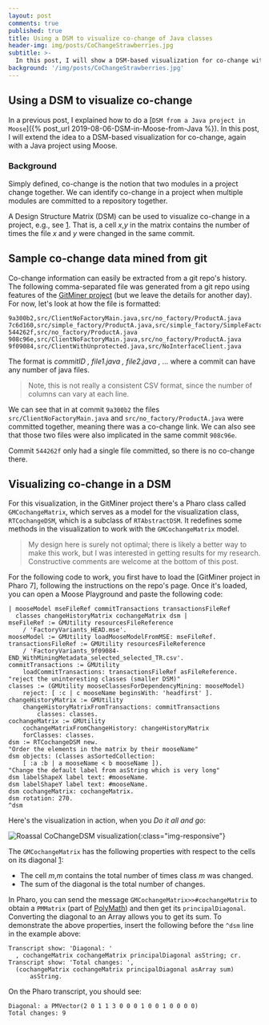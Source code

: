 ```yaml
---
layout: post
comments: true
published: true
title: Using a DSM to visualize co-change of Java classes
header-img: img/posts/CoChangeStrawberries.jpg
subtitle: >-
  In this post, I will show a DSM-based visualization for co-change with a Java project using Moose and Pharo.
background: '/img/posts/CoChangeStrawberries.jpg'
---
```

## Using a DSM to visualize co-change

In a previous post, I explained how to do a [`DSM from a Java project in Moose`]({% post_url 2019-08-06-DSM-in-Moose-from-Java %}). In this post, I will extend the idea to a DSM-based visualization for co-change, again with a Java project using Moose.

### Background

Simply defined, co-change is the notion that two modules in a project change together.
We can identify co-change in a project when multiple modules are committed to a repository together.

A Design Structure Matrix (DSM) can be used to visualize co-change in a project, e.g., see [1]. That is, a cell *x*,*y* in the matrix contains the number of times the file *x* and *y* were changed in the same commit.

## Sample co-change data mined from git

Co-change information can easily be extracted from a git repo's history. The following comma-separated file was generated from a git repo using features of the [GitMiner project](https://github.com/fuhrmanator/GitMiner) (but we leave the details for another day). For now, let's look at how the file is formatted:

```csv
9a300b2,src/ClientNoFactoryMain.java,src/no_factory/ProductA.java
7c6d160,src/simple_factory/ProductA.java,src/simple_factory/SimpleFactory.java
544262f,src/no_factory/ProductA.java
908c96e,src/ClientNoFactoryMain.java,src/no_factory/ProductA.java
9f09084,src/ClientWithUnprotected.java,src/NoInterfaceClient.java
```

The format is _commitID , file1.java , file2.java , ..._ where a commit can have any number of java files. 

> Note, this is not really a consistent CSV format, since the number of columns can vary at each line.

We can see that in at commit `9a300b2` the files `src/ClientNoFactoryMain.java` and `src/no_factory/ProductA.java` were committed together, meaning there was a co-change link. We can also see that those two files were also implicated in the same commit `908c96e`.

Commit `544262f` only had a single file committed, so there is no co-change there.

## Visualizing co-change in a DSM

For this visualization, in the GitMiner project there's a Pharo class called `GMCochangeMatrix`, which serves as a model for the visualization class, `RTCochangeDSM`, which is a subclass of `RTAbstractDSM`. It redefines some methods in the visualization to work with the `GMCochangeMatrix` model.

> My design here is surely not optimal; there is likely a better way to make this work, but I was interested in getting results for my research. Constructive comments are welcome at the bottom of this post.

For the following code to work, you first have to load the [GitMiner project in Pharo 7], following the instructions on the repo's page. Once it's loaded, you can open a Moose Playground and paste the following code:

```smalltalk
| mooseModel mseFileRef commitTransactions transactionsFileRef 
  classes changeHistoryMatrix cochangeMatrix dsm |
mseFileRef := GMUtility resourcesFileReference
	/ 'FactoryVariants_HEAD.mse'.
mooseModel := GMUtility loadMooseModelFromMSE: mseFileRef.
transactionsFileRef := GMUtility resourcesFileReference
	/ 'FactoryVariants_9f09084-END_WithMiningMetadata_selected_selected_TR.csv'.
commitTransactions := GMUtility
	loadCommitTransactions: transactionsFileRef asFileReference.
"reject the uninteresting classes (smaller DSM)"
classes := (GMUtility mooseClassesForDependencyMining: mooseModel)
	reject: [ :c | c mooseName beginsWith: 'headfirst' ].
changeHistoryMatrix := GMUtility
	changeHistoryMatrixFromTransactions: commitTransactions
		classes: classes.
cochangeMatrix := GMUtility
	cochangeMatrixFromChangeHistory: changeHistoryMatrix
	forClasses: classes.
dsm := RTCochangeDSM new.
"Order the elements in the matrix by their mooseName"
dsm objects: (classes asSortedCollection:
    [ :a :b | a mooseName < b mooseName ]).
"Change the default label from asString which is very long"
dsm labelShapeX label text: #mooseName.
dsm labelShapeY label text: #mooseName.
dsm cochangeMatrix: cochangeMatrix.
dsm rotation: 270.
^dsm
```

Here's the visualization in action, when you *Do it all and go*:

![Roassal CoChangeDSM visualization]({{site.baseurl}}/img/posts/RTCochangeDSM.gif){:class="img-responsive"}

The `GMCochangeMatrix` has the following properties with respect to the cells on its diagonal [1]:

- The cell *m*,*m* contains the total number of times class *m* was changed. 
- The sum of the diagonal is the total number of changes.

In Pharo, you can send the message `GMCochangeMatrix>>#cochangeMatrix` to obtain a `PMMatrix` (part of [PolyMath](https://github.com/PolyMathOrg/PolyMath)) and then get its `principalDiagonal`. Converting the diagonal to an Array allows you to get its sum. To demonstrate the above properties, insert the following before the `^dsm` line in the example above:
  ```smalltalk
  Transcript show: 'Diagonal: '
  	, cochangeMatrix cochangeMatrix principalDiagonal asString; cr.
  Transcript show: 'Total changes: ', 
	(cochangeMatrix cochangeMatrix principalDiagonal asArray sum)
		asString.
  ```
On the Pharo transcript, you should see:

```
Diagonal: a PMVector(2 0 1 1 3 0 0 0 1 0 0 1 0 0 0 0)
Total changes: 9
```

[1]: https://ieeexplore.ieee.org/document/6363462 "The Link between Dependency and Cochange: Empirical Evidence"
